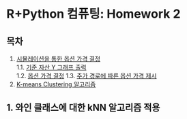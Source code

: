 # R+Python 컴퓨팅: Homework 2

## 목차
1. [시뮬레이션을 통한 옵션 가격 결정](#1-와인-클래스에-대한-knn-알고리즘-적용)  
1.1. [기준 자산 Y 그래프 출력](#11-문제-개요)  
1.2. [옵션 가격 결정](#12-분석-진행)
1.3. [주가 경로에 따른 옵션 가격 제시](#21-문제-개요)  
2. [K-means Clustering 알고리즘](#3-k-means-clustering-알고리즘)  
## 1. 와인 클래스에 대한 kNN 알고리즘 적용